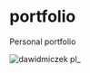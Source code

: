 # portfolio
Personal portfolio

![dawidmiczek pl_](https://user-images.githubusercontent.com/31367753/119700248-41c62600-be53-11eb-8328-95544424a940.png)
